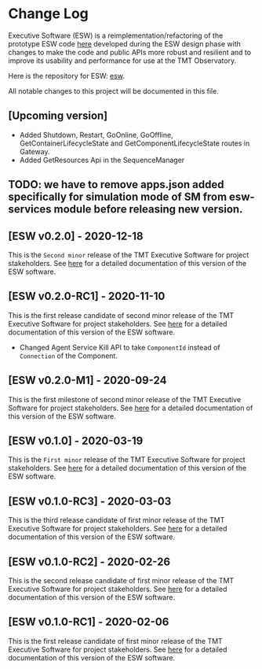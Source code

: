 # Change Log

Executive Software (ESW) is a reimplementation/refactoring of the prototype ESW code [here](https://github.com/tmtsoftware/esw-prototype)
developed during the ESW design phase with changes to make the code and public APIs
more robust and resilient and to improve its usability and performance for use at the
TMT Observatory.

Here is the repository for ESW: [esw](https://github.com/tmtsoftware/esw).

All notable changes to this project will be documented in this file.

## [Upcoming version]

- Added Shutdown, Restart, GoOnline, GoOffline, GetContainerLifecycleState and GetComponentLifecycleState routes in Gateway.
- Added GetResources Api in the SequenceManager
## TODO: we have to remove apps.json added specifically for simulation mode of SM from esw-services module before releasing new version.

## [ESW v0.2.0] - 2020-12-18

This is the `Second minor` release of the TMT Executive Software for project stakeholders.
See [here](https://tmtsoftware.github.io/esw/0.2.0/) for a detailed documentation of this version of the ESW software.

## [ESW v0.2.0-RC1] - 2020-11-10

This is the first release candidate of second minor release of the TMT Executive Software for project stakeholders.
See [here](https://tmtsoftware.github.io/esw/0.2.0-RC1/) for a detailed documentation of this version of the ESW software.

- Changed Agent Service Kill API to take `ComponentId` instead of `Connection` of the Component.

## [ESW v0.2.0-M1] - 2020-09-24

This is the first milestone of second minor release of the TMT Executive Software for project stakeholders.
See [here](https://tmtsoftware.github.io/esw/0.2.0-M1/) for a detailed documentation of this version of the ESW software.

## [ESW v0.1.0] - 2020-03-19

This is the `First minor` release of the TMT Executive Software for project stakeholders.
See [here](https://tmtsoftware.github.io/esw/0.1.0/) for a detailed documentation of this version of the ESW software.

## [ESW v0.1.0-RC3] - 2020-03-03

This is the third release candidate of first minor release of the TMT Executive Software for project stakeholders.
See [here](https://tmtsoftware.github.io/esw/0.1.0-RC3/) for a detailed documentation of this version of the ESW software.

## [ESW v0.1.0-RC2] - 2020-02-26

This is the second release candidate of first minor release of the TMT Executive Software for project stakeholders.
See [here](https://tmtsoftware.github.io/esw/0.1.0-RC2/) for a detailed documentation of this version of the ESW software.

## [ESW v0.1.0-RC1] - 2020-02-06

This is the first release candidate of first minor release of the TMT Executive Software for project stakeholders.
See [here](https://tmtsoftware.github.io/esw/0.1.0-RC1/) for a detailed documentation of this version of the ESW software.
